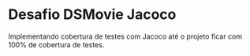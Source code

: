 # Desafio DSMovie Jacoco

Implementando cobertura de testes com Jacoco até o projeto ficar com 100% de cobertura de testes.
